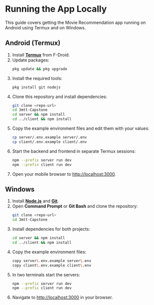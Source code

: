 # Running the App Locally

This guide covers getting the Movie Recommendation app running on Android using Termux and on Windows.

## Android (Termux)
1. Install **[Termux](https://f-droid.org/en/packages/com.termux/)** from F-Droid.
2. Update packages:
   ```bash
   pkg update && pkg upgrade
   ```
3. Install the required tools:
   ```bash
   pkg install git nodejs
   ```
4. Clone this repository and install dependencies:
   ```bash
   git clone <repo-url>
   cd 3mtt-Capstone
   cd server && npm install
   cd ../client && npm install
   ```
5. Copy the example environment files and edit them with your values:
   ```bash
   cp server/.env.example server/.env
   cp client/.env.example client/.env
   ```
6. Start the backend and frontend in separate Termux sessions:
   ```bash
   npm --prefix server run dev
   npm --prefix client run dev
   ```
7. Open your mobile browser to [http://localhost:3000](http://localhost:3000).

## Windows
1. Install **[Node.js](https://nodejs.org/)** and **[Git](https://git-scm.com/)**.
2. Open **Command Prompt** or **Git Bash** and clone the repository:
   ```bash
   git clone <repo-url>
   cd 3mtt-Capstone
   ```
3. Install dependencies for both projects:
   ```bash
   cd server && npm install
   cd ../client && npm install
   ```
4. Copy the example environment files:
   ```bash
   copy server\.env.example server\.env
   copy client\.env.example client\.env
   ```
5. In two terminals start the servers:
   ```bash
   npm --prefix server run dev
   npm --prefix client run dev
   ```
6. Navigate to [http://localhost:3000](http://localhost:3000) in your browser.
